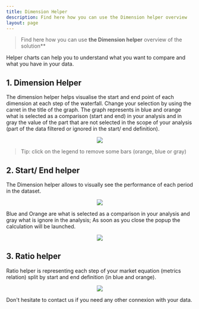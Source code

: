 ```yaml
---
title: Dimension Helper
description: Find here how you can use the Dimension helper overview
layout: page
---
```


> Find here how you can use **the Dimension helper** overview of the solution**


Helper charts can help you to understand what you want to compare and what you have in your data.


## 1. Dimension Helper
The dimension helper helps visualise the start and end point of each dimension at each step of the waterfall.
Change your selection by using the carret in the title of the graph. The graph represents in blue and orange what is selected as a comparison (start and end) in your analysis and in gray the value of the part that are not selected in the scope of your analysis (part of the data filtered or ignored in the start/ end definition).

<center><img src="{{site.url}}/{{site.baseurl}}/core_app/new/interface/subheader/images/dimension_helper.png"/></center>

> Tip: click on the legend to remove some bars (orange, blue or gray)

## 2. Start/ End helper
The Dimension helper allows to visually see the performance of each period in the dataset.
<center><img src="{{site.url}}/{{site.baseurl}}/core_app/new/interface/subheader/images/startend_helper.png"/></center>

Blue and Orange are what is selected as a comparison in your analysis and gray what is ignore in the analysis;
As soon as you close the popup the calculation will be launched.
<center><img src="{{site.url}}/{{site.baseurl}}/core_app/new/interface/subheader/images/startend_helper.jpg"/></center>


## 3. Ratio helper

Ratio helper is representing each step of your market equation (metrics relation) split by start and end definition (in blue and orange).
<center><img src="{{site.url}}/{{site.baseurl}}/core_app/new/interface/subheader/images/ratio_helper.jpg"/></center>




Don't hesitate to contact us if you need any other connexion with your data.
